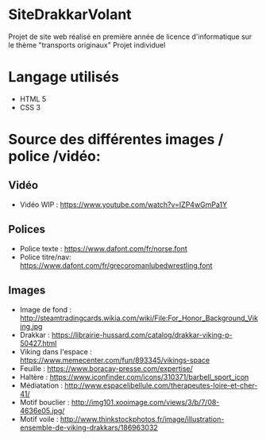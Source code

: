 # SiteDrakkarVolant
Projet de site web réalisé en première année de licence d'informatique sur le thème "transports originaux"
Projet individuel

# Langage utilisés

* HTML 5
* CSS 3

# Source des différentes images / police /vidéo: 

## Vidéo
* Vidéo WIP : https://www.youtube.com/watch?v=IZP4wGmPa1Y 

## Polices
* Police texte : https://www.dafont.com/fr/norse.font
* Police titre/nav: https://www.dafont.com/fr/grecoromanlubedwrestling.font

## Images
* Image de fond  : http://steamtradingcards.wikia.com/wiki/File:For_Honor_Background_Viking.jpg
* Drakkar : https://librairie-hussard.com/catalog/drakkar-viking-p-50427.html
* Viking dans l'espace : https://www.memecenter.com/fun/893345/vikings-space
* Feuille : https://www.boracay-presse.com/expertise/ 
* Haltère :  https://www.iconfinder.com/icons/310371/barbell_sport_icon
* Médiatation : http://www.espacelibellule.com/therapeutes-loire-et-cher-41/
* Motif bouclier : http://img101.xooimage.com/views/3/b/7/08-4636e05.jpg/
* Motif voile : http://www.thinkstockphotos.fr/image/illustration-ensemble-de-viking-drakkars/186963032 
